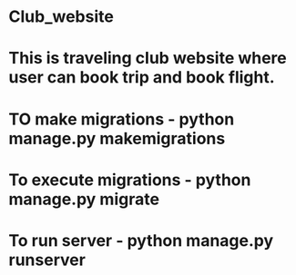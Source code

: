# Club_website
# This is traveling club website where user can book trip and book flight.
# TO make migrations - python manage.py makemigrations
# To execute migrations - python manage.py migrate
# To run server - python manage.py runserver
